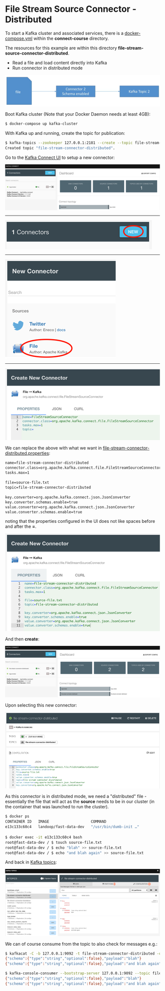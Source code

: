 # File Stream Source Connector - Distributed

To start a Kafka cluster and associated services, there is a [docker-compose.yml](../../docker-compose.yml) within the **connect-course** directory.

The resources for this example are within this directory **file-stream-source-connector-distributed**.

- Read a file and load content directly into Kafka
- Run connector in distributed mode

![Source connector distributed](../../docs/images/source-connector-distributed.png)

Boot Kafka cluster (Note that your Docker Daemon needs at least 4GB):

```bash
$ docker-compose up kafka-cluster
```

With Kafka up and running, create the topic for publication:

```bash
$ kafka-topics --zookeeper 127.0.0.1:2181 --create --topic file-stream-connector-distributed --partitions 3 --replication-factor 1
Created topic "file-stream-connector-distributed".
```

Go to the [Kafka Connect UI](http://127.0.0.1:3030/kafka-connect-ui) to setup a new connector:

![Kafka connect UI](../../docs/images/kafka-connect-ui.png)

---

![New connector](../../docs/images/new-connector.png)


---

![New file connector](../../docs/images/new-file-connector.png)

---

![Create new file connector](../../docs/images/create-new-file-connector.png)

We can replace the above with what we want in [file-stream-connector-distributed.properties](file-stream-connector-distributed.properties):

```properties
name=file-stream-connector-distributed
connector.class=org.apache.kafka.connect.file.FileStreamSourceConnector
tasks.max=1

file=source-file.txt
topic=file-stream-connector-distributed

key.converter=org.apache.kafka.connect.json.JsonConverter
key.converter.schemas.enable=true
value.converter=org.apache.kafka.connect.json.JsonConverter
value.converter.schemas.enable=true
```

noting that the properties configured in the UI does not like spaces before and after the **=**.

![Create new file connector-adjusted](../../docs/images/create-new-file-connector-adjusted.png)

And then **create**:

![After create new file connector](../../docs/images/after-create-new-file-connector.png)

Upon selecting this new connector:

![View new file connector](../../docs/images/view-new-file-connector.png)

As this connector is in distributed mode, we need a "distributed" file - essentially the file that will act as the **source** needs to be in our cluster (in the container that was launched to run the cluster).

```bash
$ docker ps
CONTAINER ID   IMAGE                   COMMAND
e13c133c60c4   landoop/fast-data-dev   "/usr/bin/dumb-init …"

$ docker exec -it e13c133c60c4 bash
root@fast-data-dev / $ touch source-file.txt
root@fast-data-dev / $ echo "blah" >> source-file.txt
root@fast-data-dev / $ echo "and blah again" >> source-file.txt
```

And back in [Kafka topics](http://127.0.0.1:3030/kafka-topics-ui/#/cluster/fast-data-dev/topic/n/file-stream-connector-distributed/):

![Kafka topics](../../docs/images/kafka-topics.png)

We can of course consume from the topic to also check for messages e.g.:

```bash
$ kafkacat -C -b 127.0.0.1:9092 -t file-stream-connector-distributed -o beginning
{"schema":{"type":"string","optional":false},"payload":"blah"}
{"schema":{"type":"string","optional":false},"payload":"and blah again"}
```

```bash
$ kafka-console-consumer --bootstrap-server 127.0.0.1:9092 --topic file-stream-connector-distributed --from-beginning
{"schema":{"type":"string","optional":false},"payload":"blah"}
{"schema":{"type":"string","optional":false},"payload":"and blah again"}
```